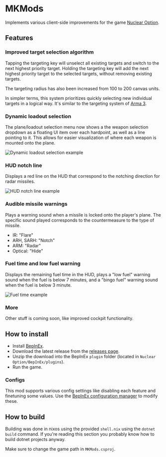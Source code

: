 # MKMods

Implements various client-side improvements for the game 
[Nuclear Option](https://store.steampowered.com/app/2168680/Nuclear_Option/).

## Features

### Improved target selection algorithm 

Tapping the targeting key will unselect all existing targets and switch to the 
next highest priority target. Holding the targeting key will add the next highest
priority target to the selected targets, without removing existing targets.

The targeting radius has also been increased from 100 to 200 canvas units.

In simpler terms, this system prioritizes quickly selecting new individual targets
in a logical way. It's similar to the targeting system of 
[Arma 3](https://store.steampowered.com/agecheck/app/107410).

### Dynamic loadout selection

The plane/loadout selection menu now shows a the weapon selection dropdown as a
floating UI item over each hardpoint, as well as a line pointing to it. This allows
for easier visualization of where each weapon is mounted onto the plane.

![Dynamic loadout selection example](https://github.com/mkualquiera/MKModsNO/blob/main/images/dls.png?raw=true)

### HUD notch line

Displays a red line on the HUD that correspond to the notching direction for radar
missiles.

![HUD notch line example](https://github.com/mkualquiera/MKModsNO/blob/main/images/notchline.png?raw=true)

### Audible missile warnings

Plays a warning sound when a missile is locked onto the player's plane. The specific 
sound played corresponds to the countermeasure to the type of missile.

- IR: "Flare"
- ARH, SARH: "Notch"
- ARM: "Radar"
- Optical: "Hide"

### Fuel time and low fuel warning

Displays the remaining fuel time in the HUD, plays a "low fuel" warning sound
when the fuel is below 7 minutes, and a "bingo fuel" warning sound when the fuel
is below 3 minute.

![Fuel time example](https://github.com/mkualquiera/MKModsNO/blob/main/images/fueltime.png?raw=true)

### More

Other stuff is coming soon, like improved cockpit functionality.

## How to install

- Install [BepInEx](https://docs.bepinex.dev/articles/user_guide/installation/index.html#where-to-download-bepinex).
- Download the latest release from the [releases page](https://github.com/mkualquiera/MKModsNO/releases).
- Unzip the download into the BepInEx ``plugin`` folder (located in 
``Nuclear Option/BepInEx/plugins``).
- Run the game.

### Configs

This mod supports various config settings like disabling each feature and finetuning
some values. Use the [BepInEx configuration manager](https://github.com/BepInEx/BepInEx.ConfigurationManager) 
to modify these. 

## How to build

Building was done in nixos using the provided ``shell.nix`` using the ``dotnet build``
 command. If you're reading this section you probably know how to build dotnet 
projects anyway.

Make sure to change the game path in ``MKMods.csproj``.

